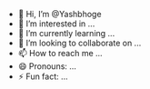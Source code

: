 - 👋 Hi, I’m @Yashbhoge
- 👀 I’m interested in ...
- 🌱 I’m currently learning ...
- 💞️ I’m looking to collaborate on ...
- 📫 How to reach me ...
- 😄 Pronouns: ...
- ⚡ Fun fact: ...

<!---
Yashbhoge/Yashbhoge is a ✨ special ✨ repository because its `README.md` (this file) appears on your GitHub profile.
You can click the Preview link to take a look at your changes.
--->
